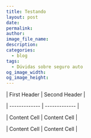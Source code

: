 ```yaml
---
title: Testando
layout: post
date:
permalink:
author:
image_file_name:
description:
categories:
  - blog
tags:
  - Dúvidas sobre seguro auto
og_image_width:
og_image_height:
---
```


| First Header | Second Header |

| ------------- | ------------- |

| Content Cell | Content Cell |

| Content Cell | Content Cell |